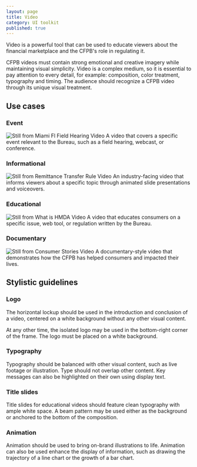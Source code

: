 ```yaml
---
layout: page
title: Video
category: UI toolkit
published: true
---
```


Video is a powerful tool that can be used to educate viewers about the financial marketplace and the CFPB's role in regulating it.

CFPB videos must contain strong emotional and creative imagery while maintaining visual simplicity. Video is a complex medium, so it is essential to pay attention to every detail, for example: composition, color treatment, typography and timing. The audience should recognize a CFPB video through its unique visual treatment.

## Use cases

### Event

![Still from Miami Fl Field Hearing Video](/design-manual/assets/img/videos/Video_1.jpg "Event Video")
A video that covers a specific event relevant to the Bureau, such as a field hearing, webcast, or conference.

### Informational

![Still from Remittance Transfer Rule Video](/design-manual/assets/img/videos/Video_2.jpg "Informational Video")
An industry-facing video that informs viewers about a specific topic through animated slide presentations and voiceovers.

### Educational

![Still from What is HMDA Video](/design-manual/assets/img/videos/Video_3.jpg "Educational Video")
A video that educates consumers on a specific issue, web tool, or regulation written by the Bureau.

### Documentary

![Still from Consumer Stories Video](/design-manual/assets/img/videos/Video_4.jpg "Documentary Video")
A documentary-style video that demonstrates how the CFPB has helped consumers and impacted their lives.

## Stylistic guidelines

### Logo

The horizontal lockup should be used in the introduction and conclusion of a video, centered on a white background without any other visual content.

At any other time, the isolated logo may be used in the bottom-right corner of the frame. The logo must be placed on a white background.

### Typography

Typography should be balanced with other visual content, such as live footage or illustration. Type should not overlap
other content. Key messages can also be highlighted on their own using display text.

### Title slides

Title slides for educational videos should feature clean typography with ample white space. A beam pattern may be used either as the background or anchored to the bottom of the composition.

### Animation

Animation should be used to bring on-brand illustrations to life. Animation can also be used enhance the display of information, such as drawing the trajectory of a line chart or the growth of a bar chart.